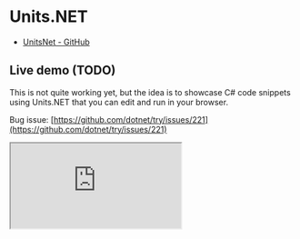 # Units.NET
- [UnitsNet - GitHub](https://github.com/angularsen/unitsnet)

## Live demo (TODO)
This is not quite working yet, but the idea is to showcase C# code snippets using Units.NET that you can edit and run in your browser. 

Bug issue: [https://github.com/dotnet/try/issues/221](https://github.com/dotnet/try/issues/221)

<!--iframe src="https://try.dot.net/?fromGist=df44833326fcc575e8169fccb9d41fc7" -->
<iframe src="https://try.dot.net/v2/editor?hostOrigin=https:%2F%2Fangularsen.github.io&waitForConfiguration=true">
</iframe>
